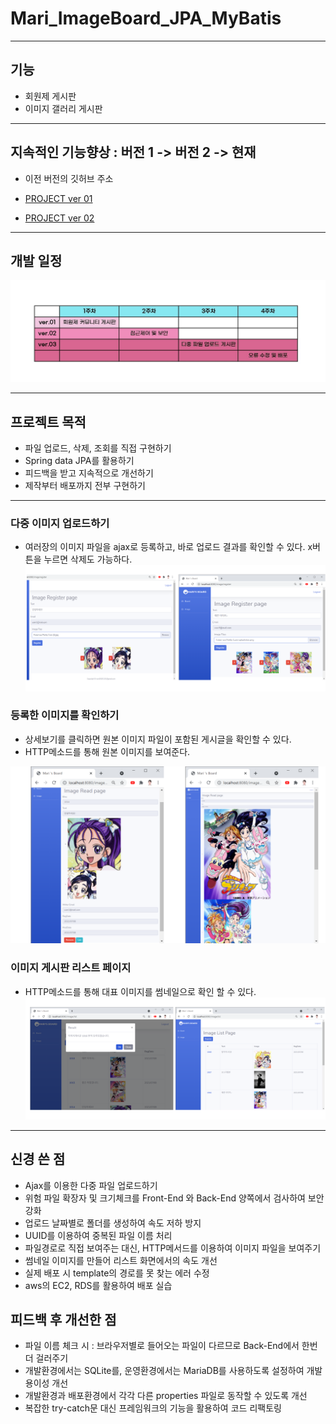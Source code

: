 # Mari_ImageBoard_JPA_MyBatis
***
## 기능
- 회원제 게시판
- 이미지 갤러리 게시판
***
## 지속적인 기능향상 : 버전 1 -> 버전 2 -> 현재
- 이전 버전의 깃허브 주소


- [PROJECT ver 01](https://github.com/MARI2020201101/Mari_Community_Board)


- [PROJECT ver 02](https://github.com/MARI2020201101/Mari_Board_JPA_MyBatis)
***
## 개발 일정
![프로젝트 개발 일정](https://github.com/MARI2020201101/Mari_ImageBoard_JPA_MyBatis/blob/master/mari-board-schedule.jpg)
***
## 프로젝트 목적
- 파일 업로드, 삭제, 조회를 직접 구현하기 
- Spring data JPA를 활용하기
- 피드백을 받고 지속적으로 개선하기
- 제작부터 배포까지 전부 구현하기

***
### 다중 이미지 업로드하기
- 여러장의 이미지 파일을 ajax로 등록하고, 바로 업로드 결과를 확인할 수 있다. x버튼을 누르면 삭제도 가능하다. 
![다중 이미지 업로드하기](https://github.com/MARI2020201101/Mari_ImageBoard_JPA_MyBatis/blob/master/register-multiple-images.PNG)

### 등록한 이미지를 확인하기 
- 상세보기를 클릭하면 원본 이미지 파일이 포함된 게시글을 확인할 수 있다.
- HTTP메소드를 통해 원본 이미지를 보여준다.


![등록한 이미지를 확인하기](https://github.com/MARI2020201101/Mari_ImageBoard_JPA_MyBatis/blob/master/show-multiple-images.PNG)

### 이미지 게시판 리스트 페이지 
- HTTP메소드를 통해 대표 이미지를 썸네일으로 확인 할 수 있다.
![이미지 게시판 리스트 페이지](https://github.com/MARI2020201101/Mari_ImageBoard_JPA_MyBatis/blob/master/show-image-list.PNG)
***

## 신경 쓴 점
- Ajax를 이용한 다중 파일 업로드하기
- 위험 파일 확장자 및 크기체크를 Front-End 와 Back-End 양쪽에서 검사하여 보안 강화
- 업로드 날짜별로 폴더를 생성하여 속도 저하 방지
- UUID를 이용하여 중복된 파일 이름 처리
- 파일경로로 직접 보여주는 대신, HTTP메서드를 이용하여 이미지 파일을 보여주기
- 썸네일 이미지를 만들어 리스트 화면에서의 속도 개선
- 실제 배포 시 template의 경로를 못 찾는 에러 수정
- aws의 EC2, RDS를 활용하여 배포 실습
## 피드백 후 개선한 점
- 파일 이름 체크 시 : 브라우저별로 들어오는 파일이 다르므로 Back-End에서 한번 더 걸러주기
- 개발환경에서는 SQLite를, 운영환경에서는 MariaDB를 사용하도록 설정하여 개발 용이성 개선
- 개발환경과 배포환경에서 각각 다른 properties 파일로 동작할 수 있도록 개선
- 복잡한 try-catch문 대신 프레임워크의 기능을 활용하여 코드 리팩토링
